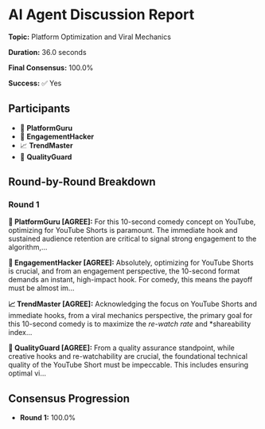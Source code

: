# AI Agent Discussion Report

**Topic:** Platform Optimization and Viral Mechanics

**Duration:** 36.0 seconds

**Final Consensus:** 100.0%

**Success:** ✅ Yes

## Participants

- 🤖 **PlatformGuru**
- 🤖 **EngagementHacker**
- 📈 **TrendMaster**
- 🤖 **QualityGuard**

## Round-by-Round Breakdown

### Round 1

**🤖 PlatformGuru [AGREE]:** For this 10-second comedy concept on YouTube, optimizing for YouTube Shorts is paramount. The immediate hook and sustained audience retention are critical to signal strong engagement to the algorithm,...

**🤖 EngagementHacker [AGREE]:** Absolutely, optimizing for YouTube Shorts is crucial, and from an engagement perspective, the 10-second format demands an instant, high-impact hook. For comedy, this means the payoff must be almost im...

**📈 TrendMaster [AGREE]:** Acknowledging the focus on YouTube Shorts and immediate hooks, from a viral mechanics perspective, the primary goal for this 10-second comedy is to maximize the *re-watch rate* and *shareability index...

**🤖 QualityGuard [AGREE]:** From a quality assurance standpoint, while creative hooks and re-watchability are crucial, the foundational technical quality of the YouTube Short must be impeccable. This includes ensuring optimal vi...

## Consensus Progression

- **Round 1:** 100.0%
